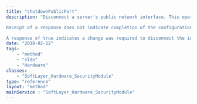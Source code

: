 ```yaml
---
title: "shutdownPublicPort"
description: "Disconnect a server's public network interface. This operation is an alias for [SoftLayer_Hardware_Server::setPublicNetworkInterfaceSpeed](reference/services/SoftLayer_Hardware_Server/setPublicNetworkInterfaceSpeed) with a $newSpeed of 0 and unspecified $redundancy. 

Receipt of a response does not indicate completion of the configuration change. Any subsequent attempts to request the interface change speed or state, while changes are pending, will result in a busy error. 

A response of true indicates a change was required to disconnect the interface; thus changes are pending. A response of false indicates the interface was already disconnected, and thus no changes are pending. "
date: "2018-02-12"
tags:
    - "method"
    - "sldn"
    - "Hardware"
classes:
    - "SoftLayer_Hardware_SecurityModule"
type: "reference"
layout: "method"
mainService : "SoftLayer_Hardware_SecurityModule"
---
```

